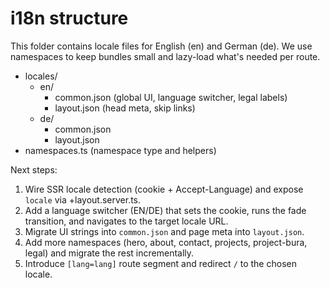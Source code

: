 # i18n structure

This folder contains locale files for English (en) and German (de). We use namespaces to keep bundles small and lazy-load what's needed per route.

- locales/
  - en/
    - common.json (global UI, language switcher, legal labels)
    - layout.json (head meta, skip links)
  - de/
    - common.json
    - layout.json
- namespaces.ts (namespace type and helpers)

Next steps:
1. Wire SSR locale detection (cookie + Accept-Language) and expose `locale` via +layout.server.ts.
2. Add a language switcher (EN/DE) that sets the cookie, runs the fade transition, and navigates to the target locale URL.
3. Migrate UI strings into `common.json` and page meta into `layout.json`.
4. Add more namespaces (hero, about, contact, projects, project-bura, legal) and migrate the rest incrementally.
5. Introduce `[lang=lang]` route segment and redirect `/` to the chosen locale.
